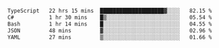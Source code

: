 <!--START_SECTION:waka-->

```txt
TypeScript   22 hrs 15 mins  ████████████████████▓░░░░   82.15 %
C#           1 hr 30 mins    █▒░░░░░░░░░░░░░░░░░░░░░░░   05.54 %
Bash         1 hr 14 mins    █░░░░░░░░░░░░░░░░░░░░░░░░   04.55 %
JSON         48 mins         ▓░░░░░░░░░░░░░░░░░░░░░░░░   02.96 %
YAML         27 mins         ▒░░░░░░░░░░░░░░░░░░░░░░░░   01.66 %
```

<!--END_SECTION:waka-->